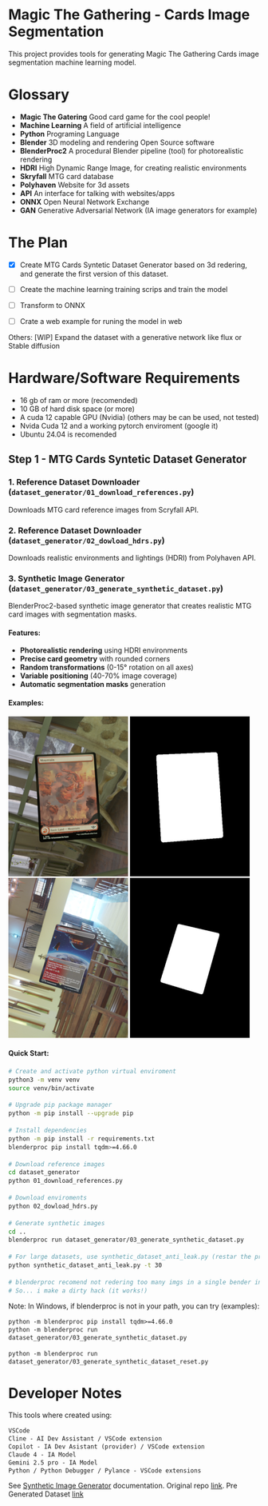 # Magic The Gathering - Cards Image Segmentation

This project provides tools for generating Magic The Gathering Cards image segmentation machine learning model.

# Glossary

- **Magic The Gatering** Good card game for the cool people!
- **Machine Learning** A field of artificial intelligence
- **Python** Programing Language
- **Blender** 3D modeling and rendering Open Source software
- **BlenderProc2** A procedural Blender pipeline (tool) for photorealistic rendering
- **HDRI** High Dynamic Range Image, for creating realistic environments
- **Skryfall** MTG card database
- **Polyhaven** Website for 3d assets
- **API** An interface for talking with websites/apps
- **ONNX** Open Neural Network Exchange 
- **GAN** Generative Adversarial Network (IA image generators for example)

# The Plan

- [x] Create MTG Cards Syntetic Dataset Generator based on 3d redering, and generate the first version of this dataset. 

- [ ] Create the machine learning training scrips and train the model

- [ ] Transform to ONNX

- [ ] Crate a web example for runing the model in web

Others: [WIP] Expand the dataset with a generative network like flux or Stable diffusion

# Hardware/Software Requirements

- 16 gb of ram or more (recomended)
- 10 GB of hard disk space (or more)
- A cuda 12 capable GPU (Nvidia) (others may be can be used, not tested)
- Nvida Cuda 12 and a working pytorch enviroment (google it)
- Ubuntu 24.04 is recomended

## Step 1 - MTG Cards Syntetic Dataset Generator

### 1. Reference Dataset Downloader (`dataset_generator/01_download_references.py`)
Downloads MTG card reference images from Scryfall API.

### 2. Reference Dataset Downloader (`dataset_generator/02_dowload_hdrs.py`)
Downloads realistic environments and lightings (HDRI) from Polyhaven API.

### 3. Synthetic Image Generator (`dataset_generator/03_generate_synthetic_dataset.py`)
BlenderProc2-based synthetic image generator that creates realistic MTG card images with segmentation masks.

#### Features:
- **Photorealistic rendering** using HDRI environments
- **Precise card geometry** with rounded corners
- **Random transformations** (0-15° rotation on all axes)
- **Variable positioning** (40-70% image coverage)
- **Automatic segmentation masks** generation

#### Examples:
![example 1 mask](docs/example_1.png)
![example 1 mask](docs/example_1_mask.png)
![example 2 mask](docs/example_2.png) 
![example 2 mask](docs/example_2_mask.png)

#### Quick Start:

```bash
# Create and activate python virtual enviroment
python3 -m venv venv
source venv/bin/activate

# Upgrade pip package manager 
python -m pip install --upgrade pip

# Install dependencies
python -m pip install -r requirements.txt
blenderproc pip install tqdm>=4.66.0

# Download reference images
cd dataset_generator
python 01_download_references.py

# Download enviroments
python 02_dowload_hdrs.py

# Generate synthetic images
cd ..
blenderproc run dataset_generator/03_generate_synthetic_dataset.py

# For large datasets, use synthetic_dataset_anti_leak.py (restar the process every X minutes)
python synthetic_dataset_anti_leak.py -t 30

# blenderproc recomend not redering too many imgs in a single bender instance. I read this after the implementation...
# So... i make a dirty hack (it works!) 
```

Note: In Windows, if blenderproc is not in your path, you can try (examples):

    python -m blenderproc pip install tqdm>=4.66.0
    python -m blenderproc run dataset_generator/03_generate_synthetic_dataset.py

    python -m blenderproc run dataset_generator/03_generate_synthetic_dataset_reset.py

# Developer Notes

This tools where created using: 

    VSCode
    Cline - AI Dev Assistant / VSCode extension
    Copilot - IA Dev Asistant (provider) / VSCode extension
    Claude 4 - IA Model
    Gemini 2.5 pro - IA Model
    Python / Python Debugger / Pylance - VSCode extensions

See [Synthetic Image Generator](dataset_generator/generate_synthetic.md) documentation.
Original repo [link](https://github.com/diegovazquez/mtg_image_segmentation).
Pre Generated Dataset [link](https://huggingface.co/datasets/dhvazquez/mtg_synthetic_cards_semantic_segmentation/)
